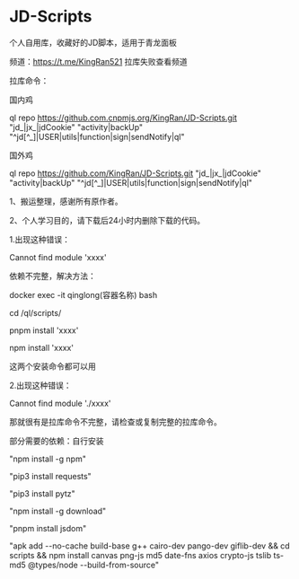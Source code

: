 # JD-Scripts
个人自用库，收藏好的JD脚本，适用于青龙面板

频道：https://t.me/KingRan521   拉库失败查看频道

拉库命令：

国内鸡 

ql repo https://github.com.cnpmjs.org/KingRan/JD-Scripts.git "jd_|jx_|jdCookie" "activity|backUp" "^jd[^_]|USER|utils|function|sign|sendNotify|ql"

国外鸡 

ql repo https://github.com/KingRan/JD-Scripts.git "jd_|jx_|jdCookie" "activity|backUp" "^jd[^_]|USER|utils|function|sign|sendNotify|ql"

1、搬运整理，感谢所有原作者。

2、个人学习目的，请下载后24小时内删除下载的代码。


1.出现这种错误：

Cannot find module 'xxxx'

依赖不完整，解决方法：

docker exec -it qinglong(容器名称) bash

cd /ql/scripts/

pnpm install 'xxxx'

npm install 'xxxx'

这两个安装命令都可以用

2.出现这种错误：

Cannot find module './xxxx'

那就很有是拉库命令不完整，请检查或复制完整的拉库命令。

部分需要的依赖：自行安装

"npm install -g npm"

"pip3 install requests"

"pip3 install pytz"

"npm install -g download"

"pnpm install jsdom"

"apk add --no-cache build-base g++ cairo-dev pango-dev giflib-dev && cd scripts && npm install canvas png-js md5 date-fns axios crypto-js tslib ts-md5 @types/node --build-from-source"

